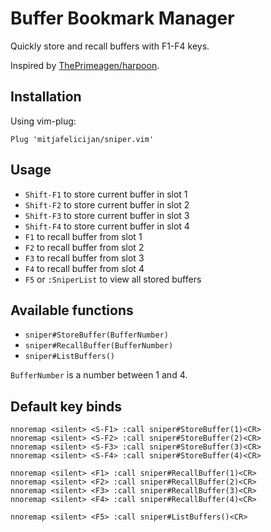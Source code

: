# Buffer Bookmark Manager

Quickly store and recall buffers with F1-F4 keys.

Inspired by [ThePrimeagen/harpoon](https://github.com/ThePrimeagen/harpoon).

## Installation

Using vim-plug:

```vim
Plug 'mitjafelicijan/sniper.vim'
```

## Usage

- `Shift-F1` to store current buffer in slot 1
- `Shift-F2` to store current buffer in slot 2
- `Shift-F3` to store current buffer in slot 3
- `Shift-F4` to store current buffer in slot 4
- `F1` to recall buffer from slot 1
- `F2` to recall buffer from slot 2
- `F3` to recall buffer from slot 3
- `F4` to recall buffer from slot 4
- `F5` or `:SniperList` to view all stored buffers

## Available functions

- `sniper#StoreBuffer(BufferNumber)`
- `sniper#RecallBuffer(BufferNumber)`
- `sniper#ListBuffers()`

`BufferNumber` is a number between 1 and 4.

## Default key binds

```vim
nnoremap <silent> <S-F1> :call sniper#StoreBuffer(1)<CR>
nnoremap <silent> <S-F2> :call sniper#StoreBuffer(2)<CR>
nnoremap <silent> <S-F3> :call sniper#StoreBuffer(3)<CR>
nnoremap <silent> <S-F4> :call sniper#StoreBuffer(4)<CR>

nnoremap <silent> <F1> :call sniper#RecallBuffer(1)<CR>
nnoremap <silent> <F2> :call sniper#RecallBuffer(2)<CR>
nnoremap <silent> <F3> :call sniper#RecallBuffer(3)<CR>
nnoremap <silent> <F4> :call sniper#RecallBuffer(4)<CR>

nnoremap <silent> <F5> :call sniper#ListBuffers()<CR>
```
